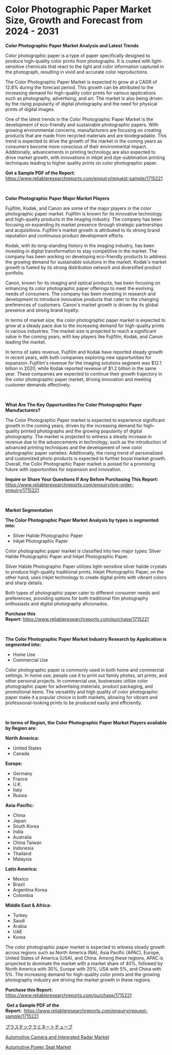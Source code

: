 <p><h1>Color Photographic Paper Market Size, Growth and Forecast from 2024 - 2031</h1></p><p><strong>Color Photographic Paper Market Analysis and Latest Trends</strong></p>
<p><p>Color photographic paper is a type of paper specifically designed to produce high-quality color prints from photographs. It is coated with light-sensitive chemicals that react to the light and color information captured in the photograph, resulting in vivid and accurate color reproductions.</p><p>The Color Photographic Paper Market is expected to grow at a CAGR of 12.8% during the forecast period. This growth can be attributed to the increasing demand for high-quality color prints for various applications such as photography, advertising, and art. The market is also being driven by the rising popularity of digital photography and the need for physical prints of digital images.</p><p>One of the latest trends in the Color Photographic Paper Market is the development of eco-friendly and sustainable photographic papers. With growing environmental concerns, manufacturers are focusing on creating products that are made from recycled materials and are biodegradable. This trend is expected to drive the growth of the market in the coming years as consumers become more conscious of their environmental impact. Additionally, advancements in printing technology are also expected to drive market growth, with innovations in inkjet and dye-sublimation printing techniques leading to higher quality prints on color photographic paper.</p></p>
<p><strong>Get a Sample PDF of the Report:&nbsp;</strong> <a href="https://www.reliableresearchreports.com/enquiry/request-sample/1715221">https://www.reliableresearchreports.com/enquiry/request-sample/1715221</a></p>
<p>&nbsp;</p>
<p><strong>Color Photographic Paper Major Market Players</strong></p>
<p><p>Fujifilm, Kodak, and Canon are some of the major players in the color photographic paper market. Fujifilm is known for its innovative technology and high-quality products in the imaging industry. The company has been focusing on expanding its market presence through strategic partnerships and acquisitions. Fujifilm's market growth is attributed to its strong brand reputation and continuous product development efforts.</p><p>Kodak, with its long-standing history in the imaging industry, has been investing in digital transformation to stay competitive in the market. The company has been working on developing eco-friendly products to address the growing demand for sustainable solutions in the market. Kodak's market growth is fueled by its strong distribution network and diversified product portfolio.</p><p>Canon, known for its imaging and optical products, has been focusing on enhancing its color photographic paper offerings to meet the evolving needs of consumers. The company has been investing in research and development to introduce innovative products that cater to the changing preferences of customers. Canon's market growth is driven by its global presence and strong brand loyalty.</p><p>In terms of market size, the color photographic paper market is expected to grow at a steady pace due to the increasing demand for high-quality prints in various industries. The market size is projected to reach a significant value in the coming years, with key players like Fujifilm, Kodak, and Canon leading the market.</p><p>In terms of sales revenue, Fujifilm and Kodak have reported steady growth in recent years, with both companies exploring new opportunities for expansion. Fujifilm's revenue for the imaging solutions segment was $12.1 billion in 2020, while Kodak reported revenue of $1.2 billion in the same year. These companies are expected to continue their growth trajectory in the color photographic paper market, driving innovation and meeting customer demands effectively.</p></p>
<p>&nbsp;</p>
<p><strong>What Are The Key Opportunities For Color Photographic Paper Manufacturers?</strong></p>
<p><p>The Color Photographic Paper market is expected to experience significant growth in the coming years, driven by the increasing demand for high-quality printed photographs and the growing popularity of digital photography. The market is projected to witness a steady increase in revenue due to the advancements in technology, such as the introduction of advanced printing techniques and the development of new color photographic paper varieties. Additionally, the rising trend of personalized and customized photo products is expected to further boost market growth. Overall, the Color Photographic Paper market is poised for a promising future with opportunities for expansion and innovation.</p></p>
<p><strong>Inquire or Share Your Questions If Any Before Purchasing This Report:</strong> <a href="https://www.reliableresearchreports.com/enquiry/pre-order-enquiry/1715221">https://www.reliableresearchreports.com/enquiry/pre-order-enquiry/1715221</a></p>
<p>&nbsp;</p>
<p><strong>Market Segmentation</strong></p>
<p><strong>The Color Photographic Paper Market Analysis by types is segmented into:</strong></p>
<p><ul><li>Silver Halide Photographic Paper</li><li>Inkjet Photographic Paper</li></ul></p>
<p><p>Color photographic paper market is classified into two major types: Silver Halide Photographic Paper and Inkjet Photographic Paper. </p><p>Silver Halide Photographic Paper utilizes light-sensitive silver halide crystals to produce high-quality traditional prints. Inkjet Photographic Paper, on the other hand, uses inkjet technology to create digital prints with vibrant colors and sharp details.</p><p>Both types of photographic paper cater to different consumer needs and preferences, providing options for both traditional film photography enthusiasts and digital photography aficionados.</p></p>
<p><strong>Purchase this Report:&nbsp;</strong><a href="https://www.reliableresearchreports.com/purchase/1715221">https://www.reliableresearchreports.com/purchase/1715221</a></p>
<p>&nbsp;</p>
<p><strong>The Color Photographic Paper Market Industry Research by Application is segmented into:</strong></p>
<p><ul><li>Home Use</li><li>Commercial Use</li></ul></p>
<p><p>Color photographic paper is commonly used in both home and commercial settings. In home use, people use it to print out family photos, art prints, and other personal projects. In commercial use, businesses utilize color photographic paper for advertising materials, product packaging, and promotional items. The versatility and high quality of color photographic paper make it a popular choice in both markets, allowing for vibrant and professional-looking prints to be produced easily and efficiently.</p></p>
<p>&nbsp;</p>
<p><strong>In terms of Region, the Color Photographic Paper Market Players available by Region are:</strong></p>
<p>
    <p> <strong> North America: </strong>
        <ul>
            <li>United States</li>
            <li>Canada</li>
        </ul>
        </p> 
    <p> <strong> Europe: </strong>
        <ul>
            <li>Germany</li>
            <li>France</li>
            <li>U.K.</li>
            <li>Italy</li>
            <li>Russia</li>
        </ul>
        </p> 
    <p> <strong> Asia-Pacific: </strong>
        <ul>
            <li>China</li>
            <li>Japan</li>
            <li>South Korea</li>
            <li>India</li>
            <li>Australia</li>
            <li>China Taiwan</li>
            <li>Indonesia</li>
            <li>Thailand</li>
            <li>Malaysia</li>
        </ul>
        </p> 
    <p> <strong> Latin America: </strong>
        <ul>
            <li>Mexico</li>
            <li>Brazil</li>
            <li>Argentina Korea</li>
            <li>Colombia</li>
        </ul>
        </p> 
    <p> <strong> Middle East & Africa: </strong>
        <ul>
            <li>Turkey</li>
            <li>Saudi</li>
            <li>Arabia</li>
            <li>UAE</li>
            <li>Korea</li>
        </ul>
    </p>
    </p>
<p><p>The color photographic paper market is expected to witness steady growth across regions such as North America (NA), Asia Pacific (APAC), Europe, United States of America (USA), and China. Among these regions, APAC is projected to dominate the market with a market share of 40%, followed by North America with 30%, Europe with 20%, USA with 5%, and China with 5%. The increasing demand for high-quality color prints and the growing photography industry are driving the market growth in these regions.</p></p>
<p><strong>Purchase this Report: </strong><a href="https://www.reliableresearchreports.com/purchase/1715221">https://www.reliableresearchreports.com/purchase/1715221</a></p>
<p>&nbsp;<strong>Get a Sample PDF of the Report:&nbsp;&nbsp;</strong><a href="https://www.reliableresearchreports.com/enquiry/request-sample/1715221">https://www.reliableresearchreports.com/enquiry/request-sample/1715221</a></p>
<p><strong></strong></p>
<p><p><a href="https://github.com/SarahFahey88/Market-Research-Report-List-1/blob/main/87163066148.md">プラスチックラミネートチューブ</a></p><p><a href="https://full-wildebeest-80b.notion.site/Automotive-Camera-and-Integrated-Radar-Market-Centers-on-Aspects-such-as-Market-Growth-Market-Share-63b230ec845542a6be26c6227fa26234">Automotive Camera and Integrated Radar Market</a></p><p><a href="https://flame-sidecar-702.notion.site/Automotive-Power-Seat-Market-Size-Market-Share-and-Global-Market-Analysis-Report-2024-2031-3320544e25964469be65822c896a596b">Automotive Power Seat Market</a></p></p>